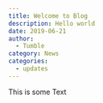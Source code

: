 ```yaml
---
title: Welcome to Blog
description: Hello world
date: 2019-06-21
author:
  - Tumble
category: News
categories:
  - updates
---
```

This is some Text